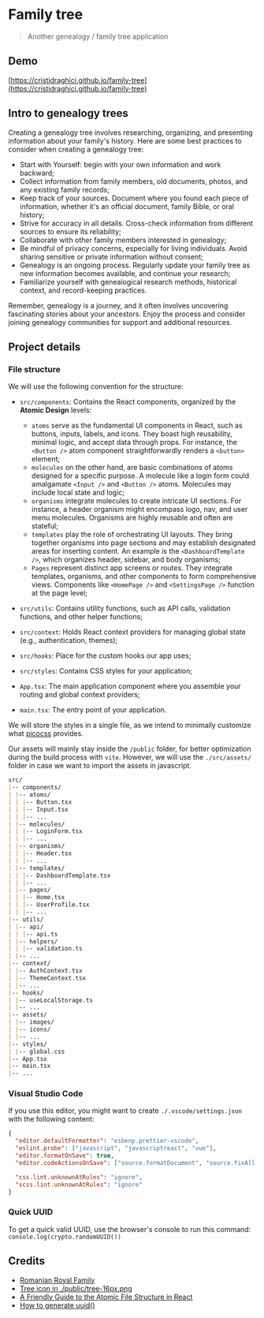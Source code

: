 # Family tree

> Another genealogy / family tree application

## Demo

[https://cristidraghici.github.io/family-tree](https://cristidraghici.github.io/family-tree)

## Intro to genealogy trees

Creating a genealogy tree involves researching, organizing, and presenting information about your family's history. Here are some best practices to consider when creating a genealogy tree:

- Start with Yourself: begin with your own information and work backward;
- Collect information from family members, old documents, photos, and any existing family records;
- Keep track of your sources. Document where you found each piece of information, whether it's an official document, family Bible, or oral history;
- Strive for accuracy in all details. Cross-check information from different sources to ensure its reliability;
- Collaborate with other family members interested in genealogy;
- Be mindful of privacy concerns, especially for living individuals. Avoid sharing sensitive or private information without consent;
- Genealogy is an ongoing process. Regularly update your family tree as new information becomes available, and continue your research;
- Familiarize yourself with genealogical research methods, historical context, and record-keeping practices.

Remember, genealogy is a journey, and it often involves uncovering fascinating stories about your ancestors. Enjoy the process and consider joining genealogy communities for support and additional resources.

## Project details

### File structure

We will use the following convention for the structure:

- `src/components`: Contains the React components, organized by the **Atomic Design** levels:

  - `atoms` serve as the fundamental UI components in React, such as buttons, inputs, labels, and icons. They boast high reusability, minimal logic, and accept data through props. For instance, the `<Button />` atom component straightforwardly renders a `<button>` element;
  - `molecules` on the other hand, are basic combinations of atoms designed for a specific purpose. A molecule like a login form could amalgamate `<Input />` and `<Button />` atoms. Molecules may include local state and logic;
  - `organisms` integrate molecules to create intricate UI sections. For instance, a header organism might encompass logo, nav, and user menu molecules. Organisms are highly reusable and often are stateful;
  - `templates` play the role of orchestrating UI layouts. They bring together organisms into page sections and may establish designated areas for inserting content. An example is the `<DashboardTemplate />`, which organizes header, sidebar, and body organisms;
  - `Pages` represent distinct app screens or routes. They integrate templates, organisms, and other components to form comprehensive views. Components like `<HomePage />` and `<SettingsPage />` function at the page level;

- `src/utils`: Contains utility functions, such as API calls, validation functions, and other helper functions;
- `src/context`: Holds React context providers for managing global state (e.g., authentication, themes);
- `src/hooks`: Place for the custom hooks our app uses;
- `src/styles`: Contains CSS styles for your application;
- `App.tsx`: The main application component where you assemble your routing and global context providers;
- `main.tsx`: The entry point of your application.

We will store the styles in a single file, as we intend to minimally customize what [picocss](https://v2.picocss.com/docs) provides.

Our assets will mainly stay inside the `/public` folder, for better optimization during the build process with `vite`. However, we will use the `./src/assets/` folder in case we want to import the assets in javascript.

```md
src/
|-- components/
| |-- atoms/
| | |-- Button.tsx
| | |-- Input.tsx
| | |-- ...
| |-- molecules/
| | |-- LoginForm.tsx
| | |-- ...
| |-- organisms/
| | |-- Header.tsx
| | |-- ...
| |-- templates/
| | |-- DashboardTemplate.tsx
| | |-- ...
| |-- pages/
| | |-- Home.tsx
| | |-- UserProfile.tsx
| | |-- ...
|-- utils/
| |-- api/
| | |-- api.ts
| |-- helpers/
| | |-- validation.ts
| |-- ...
|-- context/
| |-- AuthContext.tsx
| |-- ThemeContext.tsx
| |-- ...
|-- hooks/
| |-- useLocalStorage.ts
| |-- ...
|-- assets/
| |-- images/
| |-- icons/
| |-- ...
|-- styles/
| |-- global.css
|-- App.tsx
|-- main.tsx
|-- ...
```

### Visual Studio Code

If you use this editor, you might want to create `./.vscode/settings.json` with the following content:

```json
{
  "editor.defaultFormatter": "esbenp.prettier-vscode",
  "eslint.probe": ["javascript", "javascriptreact", "vue"],
  "editor.formatOnSave": true,
  "editor.codeActionsOnSave": ["source.formatDocument", "source.fixAll.eslint"],

  "css.lint.unknownAtRules": "ignore",
  "scss.lint.unknownAtRules": "ignore"
}
```

### Quick UUID

To get a quick valid UUID, use the browser's console to run this command: `console.log(crypto.randomUUID())`

## Credits

- [Romanian Royal Family](https://en.wikipedia.org/wiki/Romanian_royal_family)
- [Tree icon in ./public/tree-16px.png](https://www.flaticon.com/free-icon/tree_642021?term=tree&page=1&position=28&origin=tag&related_id=642021)
- [A Friendly Guide to the Atomic File Structure in React](https://medium.com/@simo-dlamini/a-friendly-guide-to-the-atomic-file-structure-in-react-8bd33e55361c)
- [How to generate uuid()](https://stackoverflow.com/questions/49807952/how-to-generate-uuids-in-js-or-react)
